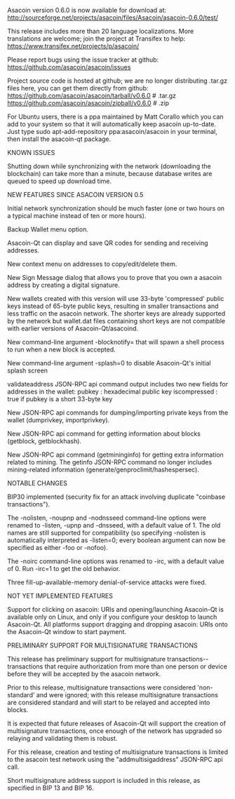 Asacoin version 0.6.0 is now available for download at:
http://sourceforge.net/projects/asacoin/files/Asacoin/asacoin-0.6.0/test/

This release includes more than 20 language localizations.
More translations are welcome; join the
project at Transifex to help:
https://www.transifex.net/projects/p/asacoin/

Please report bugs using the issue tracker at github:
https://github.com/asacoin/asacoin/issues

Project source code is hosted at github; we are no longer
distributing .tar.gz files here, you can get them
directly from github:
https://github.com/asacoin/asacoin/tarball/v0.6.0  # .tar.gz
https://github.com/asacoin/asacoin/zipball/v0.6.0  # .zip

For Ubuntu users, there is a ppa maintained by Matt Corallo which
you can add to your system so that it will automatically keep
asacoin up-to-date.  Just type
sudo apt-add-repository ppa:asacoin/asacoin
in your terminal, then install the asacoin-qt package.


KNOWN ISSUES

Shutting down while synchronizing with the network
(downloading the blockchain) can take more than a minute,
because database writes are queued to speed up download
time.


NEW FEATURES SINCE ASACOIN VERSION 0.5

Initial network synchronization should be much faster
(one or two hours on a typical machine instead of ten or more
hours).

Backup Wallet menu option.

Asacoin-Qt can display and save QR codes for sending
and receiving addresses.

New context menu on addresses to copy/edit/delete them.

New Sign Message dialog that allows you to prove that you
own a asacoin address by creating a digital
signature.

New wallets created with this version will
use 33-byte 'compressed' public keys instead of
65-byte public keys, resulting in smaller
transactions and less traffic on the asacoin
network. The shorter keys are already supported
by the network but wallet.dat files containing
short keys are not compatible with earlier
versions of Asacoin-Qt/asacoind.

New command-line argument -blocknotify=<command>
that will spawn a shell process to run <command> 
when a new block is accepted.

New command-line argument -splash=0 to disable
Asacoin-Qt's initial splash screen

validateaddress JSON-RPC api command output includes
two new fields for addresses in the wallet:
pubkey : hexadecimal public key
iscompressed : true if pubkey is a short 33-byte key

New JSON-RPC api commands for dumping/importing
private keys from the wallet (dumprivkey, importprivkey).

New JSON-RPC api command for getting information about
blocks (getblock, getblockhash).

New JSON-RPC api command (getmininginfo) for getting
extra information related to mining. The getinfo
JSON-RPC command no longer includes mining-related
information (generate/genproclimit/hashespersec).



NOTABLE CHANGES

BIP30 implemented (security fix for an attack involving
duplicate "coinbase transactions").

The -nolisten, -noupnp and -nodnsseed command-line
options were renamed to -listen, -upnp and -dnsseed,
with a default value of 1. The old names are still
supported for compatibility (so specifying -nolisten
is automatically interpreted as -listen=0; every
boolean argument can now be specified as either
-foo or -nofoo).

The -noirc command-line options was renamed to
-irc, with a default value of 0. Run -irc=1 to
get the old behavior.

Three fill-up-available-memory denial-of-service
attacks were fixed.


NOT YET IMPLEMENTED FEATURES

Support for clicking on asacoin: URIs and
opening/launching Asacoin-Qt is available only on Linux,
and only if you configure your desktop to launch
Asacoin-Qt. All platforms support dragging and dropping
asacoin: URIs onto the Asacoin-Qt window to start
payment.


PRELIMINARY SUPPORT FOR MULTISIGNATURE TRANSACTIONS

This release has preliminary support for multisignature
transactions-- transactions that require authorization
from more than one person or device before they
will be accepted by the asacoin network.

Prior to this release, multisignature transactions
were considered 'non-standard' and were ignored;
with this release multisignature transactions are
considered standard and will start to be relayed
and accepted into blocks.

It is expected that future releases of Asacoin-Qt
will support the creation of multisignature transactions,
once enough of the network has upgraded so relaying
and validating them is robust.

For this release, creation and testing of multisignature
transactions is limited to the asacoin test network using
the "addmultisigaddress" JSON-RPC api call.

Short multisignature address support is included in this
release, as specified in BIP 13 and BIP 16.
